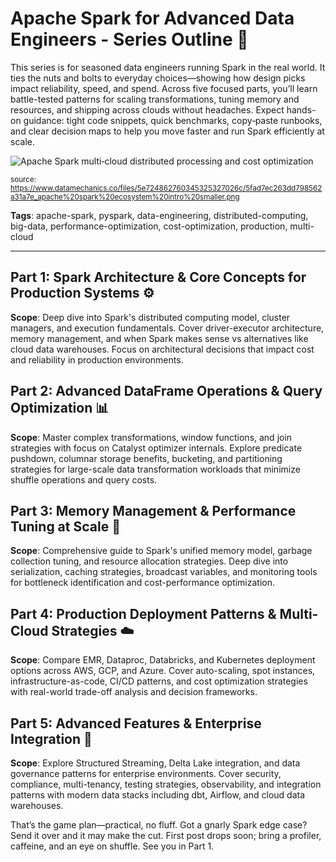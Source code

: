 # Apache Spark for Advanced Data Engineers - Series Outline 🚀

This series is for seasoned data engineers running Spark in the real world. It ties the nuts and bolts to everyday choices—showing how design picks impact reliability, speed, and spend. Across five focused parts, you’ll learn battle-tested patterns for scaling transformations, tuning memory and resources, and shipping across clouds without headaches. Expect hands-on guidance: tight code snippets, quick benchmarks, copy‑paste runbooks, and clear decision maps to help you move faster and run Spark efficiently at scale.

![Apache Spark multi‑cloud distributed processing and cost optimization](https://www.datamechanics.co/files/5e724862760345325327026c/5fad7ec263dd798562a31a7e_apache%20spark%20ecosystem%20intro%20smaller.png)

<sub>source: https://www.datamechanics.co/files/5e724862760345325327026c/5fad7ec263dd798562a31a7e_apache%20spark%20ecosystem%20intro%20smaller.png</sub>

**Tags**: apache-spark, pyspark, data-engineering, distributed-computing, big-data, performance-optimization, cost-optimization, production, multi-cloud

---

## Part 1: Spark Architecture & Core Concepts for Production Systems ⚙️
**Scope**: Deep dive into Spark's distributed computing model, cluster managers, and execution fundamentals. Cover driver-executor architecture, memory management, and when Spark makes sense vs alternatives like cloud data warehouses. Focus on architectural decisions that impact cost and reliability in production environments.

## Part 2: Advanced DataFrame Operations & Query Optimization 📊  
**Scope**: Master complex transformations, window functions, and join strategies with focus on Catalyst optimizer internals. Explore predicate pushdown, columnar storage benefits, bucketing, and partitioning strategies for large-scale data transformation workloads that minimize shuffle operations and query costs.

## Part 3: Memory Management & Performance Tuning at Scale 🔧
**Scope**: Comprehensive guide to Spark's unified memory model, garbage collection tuning, and resource allocation strategies. Deep dive into serialization, caching strategies, broadcast variables, and monitoring tools for bottleneck identification and cost-performance optimization.

## Part 4: Production Deployment Patterns & Multi-Cloud Strategies ☁️
**Scope**: Compare EMR, Dataproc, Databricks, and Kubernetes deployment options across AWS, GCP, and Azure. Cover auto-scaling, spot instances, infrastructure-as-code, CI/CD patterns, and cost optimization strategies with real-world trade-off analysis and decision frameworks.

## Part 5: Advanced Features & Enterprise Integration 🏢
**Scope**: Explore Structured Streaming, Delta Lake integration, and data governance patterns for enterprise environments. Cover security, compliance, multi-tenancy, testing strategies, observability, and integration patterns with modern data stacks including dbt, Airflow, and cloud data warehouses.

That’s the game plan—practical, no fluff. Got a gnarly Spark edge case? Send it over and it may make the cut. First post drops soon; bring a profiler, caffeine, and an eye on shuffle. See you in Part 1.